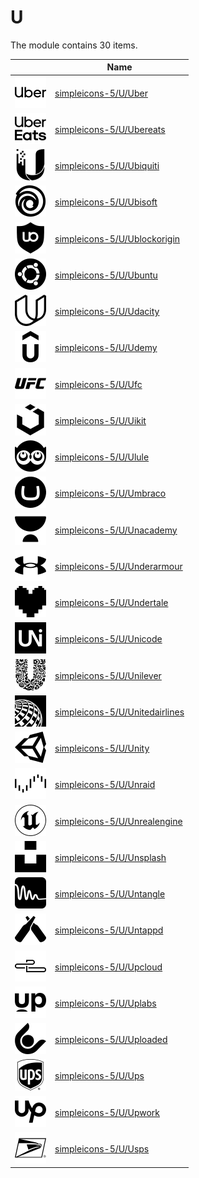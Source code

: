 # U

The module contains 30 items.



| |Name|
|:---:|---|
| ![illustration of simpleicons-5/U/Uber](../../simpleicons-5/U/Uber.png) | [simpleicons-5/U/Uber](../../simpleicons-5/U/Uber.md) |
| ![illustration of simpleicons-5/U/Ubereats](../../simpleicons-5/U/Ubereats.png) | [simpleicons-5/U/Ubereats](../../simpleicons-5/U/Ubereats.md) |
| ![illustration of simpleicons-5/U/Ubiquiti](../../simpleicons-5/U/Ubiquiti.png) | [simpleicons-5/U/Ubiquiti](../../simpleicons-5/U/Ubiquiti.md) |
| ![illustration of simpleicons-5/U/Ubisoft](../../simpleicons-5/U/Ubisoft.png) | [simpleicons-5/U/Ubisoft](../../simpleicons-5/U/Ubisoft.md) |
| ![illustration of simpleicons-5/U/Ublockorigin](../../simpleicons-5/U/Ublockorigin.png) | [simpleicons-5/U/Ublockorigin](../../simpleicons-5/U/Ublockorigin.md) |
| ![illustration of simpleicons-5/U/Ubuntu](../../simpleicons-5/U/Ubuntu.png) | [simpleicons-5/U/Ubuntu](../../simpleicons-5/U/Ubuntu.md) |
| ![illustration of simpleicons-5/U/Udacity](../../simpleicons-5/U/Udacity.png) | [simpleicons-5/U/Udacity](../../simpleicons-5/U/Udacity.md) |
| ![illustration of simpleicons-5/U/Udemy](../../simpleicons-5/U/Udemy.png) | [simpleicons-5/U/Udemy](../../simpleicons-5/U/Udemy.md) |
| ![illustration of simpleicons-5/U/Ufc](../../simpleicons-5/U/Ufc.png) | [simpleicons-5/U/Ufc](../../simpleicons-5/U/Ufc.md) |
| ![illustration of simpleicons-5/U/Uikit](../../simpleicons-5/U/Uikit.png) | [simpleicons-5/U/Uikit](../../simpleicons-5/U/Uikit.md) |
| ![illustration of simpleicons-5/U/Ulule](../../simpleicons-5/U/Ulule.png) | [simpleicons-5/U/Ulule](../../simpleicons-5/U/Ulule.md) |
| ![illustration of simpleicons-5/U/Umbraco](../../simpleicons-5/U/Umbraco.png) | [simpleicons-5/U/Umbraco](../../simpleicons-5/U/Umbraco.md) |
| ![illustration of simpleicons-5/U/Unacademy](../../simpleicons-5/U/Unacademy.png) | [simpleicons-5/U/Unacademy](../../simpleicons-5/U/Unacademy.md) |
| ![illustration of simpleicons-5/U/Underarmour](../../simpleicons-5/U/Underarmour.png) | [simpleicons-5/U/Underarmour](../../simpleicons-5/U/Underarmour.md) |
| ![illustration of simpleicons-5/U/Undertale](../../simpleicons-5/U/Undertale.png) | [simpleicons-5/U/Undertale](../../simpleicons-5/U/Undertale.md) |
| ![illustration of simpleicons-5/U/Unicode](../../simpleicons-5/U/Unicode.png) | [simpleicons-5/U/Unicode](../../simpleicons-5/U/Unicode.md) |
| ![illustration of simpleicons-5/U/Unilever](../../simpleicons-5/U/Unilever.png) | [simpleicons-5/U/Unilever](../../simpleicons-5/U/Unilever.md) |
| ![illustration of simpleicons-5/U/Unitedairlines](../../simpleicons-5/U/Unitedairlines.png) | [simpleicons-5/U/Unitedairlines](../../simpleicons-5/U/Unitedairlines.md) |
| ![illustration of simpleicons-5/U/Unity](../../simpleicons-5/U/Unity.png) | [simpleicons-5/U/Unity](../../simpleicons-5/U/Unity.md) |
| ![illustration of simpleicons-5/U/Unraid](../../simpleicons-5/U/Unraid.png) | [simpleicons-5/U/Unraid](../../simpleicons-5/U/Unraid.md) |
| ![illustration of simpleicons-5/U/Unrealengine](../../simpleicons-5/U/Unrealengine.png) | [simpleicons-5/U/Unrealengine](../../simpleicons-5/U/Unrealengine.md) |
| ![illustration of simpleicons-5/U/Unsplash](../../simpleicons-5/U/Unsplash.png) | [simpleicons-5/U/Unsplash](../../simpleicons-5/U/Unsplash.md) |
| ![illustration of simpleicons-5/U/Untangle](../../simpleicons-5/U/Untangle.png) | [simpleicons-5/U/Untangle](../../simpleicons-5/U/Untangle.md) |
| ![illustration of simpleicons-5/U/Untappd](../../simpleicons-5/U/Untappd.png) | [simpleicons-5/U/Untappd](../../simpleicons-5/U/Untappd.md) |
| ![illustration of simpleicons-5/U/Upcloud](../../simpleicons-5/U/Upcloud.png) | [simpleicons-5/U/Upcloud](../../simpleicons-5/U/Upcloud.md) |
| ![illustration of simpleicons-5/U/Uplabs](../../simpleicons-5/U/Uplabs.png) | [simpleicons-5/U/Uplabs](../../simpleicons-5/U/Uplabs.md) |
| ![illustration of simpleicons-5/U/Uploaded](../../simpleicons-5/U/Uploaded.png) | [simpleicons-5/U/Uploaded](../../simpleicons-5/U/Uploaded.md) |
| ![illustration of simpleicons-5/U/Ups](../../simpleicons-5/U/Ups.png) | [simpleicons-5/U/Ups](../../simpleicons-5/U/Ups.md) |
| ![illustration of simpleicons-5/U/Upwork](../../simpleicons-5/U/Upwork.png) | [simpleicons-5/U/Upwork](../../simpleicons-5/U/Upwork.md) |
| ![illustration of simpleicons-5/U/Usps](../../simpleicons-5/U/Usps.png) | [simpleicons-5/U/Usps](../../simpleicons-5/U/Usps.md) |



